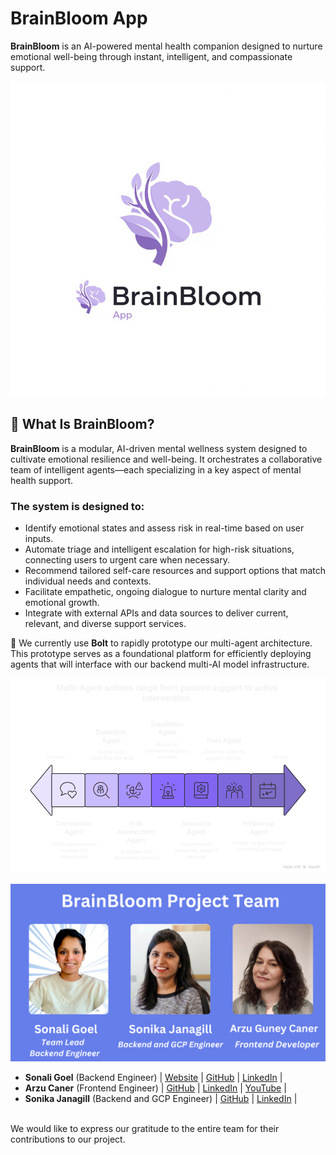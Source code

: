 
# BrainBloom App

**BrainBloom** is an AI-powered mental health companion designed to nurture emotional well-being through instant, intelligent, and compassionate support.

![alt text](assets/image.png)

## 🌸 What Is BrainBloom?
**BrainBloom** is a modular, AI-driven mental wellness system designed to cultivate emotional resilience and well-being. It orchestrates a collaborative team of intelligent agents—each specializing in a key aspect of mental health support.</br>

### The system is designed to:

- Identify emotional states and assess risk in real-time based on user inputs.
- Automate triage and intelligent escalation for high-risk situations, connecting users to urgent care when necessary.
- Recommend tailored self-care resources and support options that match individual needs and contexts.
- Facilitate empathetic, ongoing dialogue to nurture mental clarity and emotional growth.
- Integrate with external APIs and data sources to deliver current, relevant, and diverse support services.

🌿 We currently use **Bolt** to rapidly prototype our multi-agent architecture. This prototype serves as a foundational platform for efficiently deploying agents that will interface with our backend multi-AI model infrastructure.

![alt text](<BrainBloom-visual selection.png>)

![project_team](assets/BrainBloom.png)

- **Sonali Goel** (Backend Engineer) | [Website](https://sonaligoel.carrd.co/) | [GitHub](https://github.com/goelsonali) | [LinkedIn](https://www.linkedin.com/in/sonali-goel-tech/) | 
- **Arzu Caner** (Frontend Engineer) | [GitHub](https://github.com/arzucaner) | [LinkedIn](https://www.linkedin.com/in/arzucaner/) | [YouTube](@Codearz) |
- **Sonika Janagill** (Backend and GCP Engineer) | [GitHub](https://github.com/sjanagill) | [LinkedIn](https://www.linkedin.com/in/sonikaj/) | 

</br>We would like to express our gratitude to the entire team for their contributions to our project.